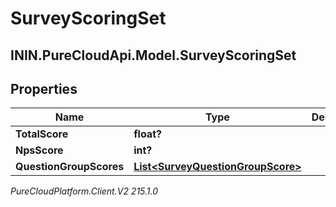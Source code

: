 # SurveyScoringSet

## ININ.PureCloudApi.Model.SurveyScoringSet

## Properties

|Name | Type | Description | Notes|
|------------ | ------------- | ------------- | -------------|
| **TotalScore** | **float?** |  | [optional] |
| **NpsScore** | **int?** |  | [optional] |
| **QuestionGroupScores** | [**List&lt;SurveyQuestionGroupScore&gt;**](SurveyQuestionGroupScore) |  | [optional] |



_PureCloudPlatform.Client.V2 215.1.0_
